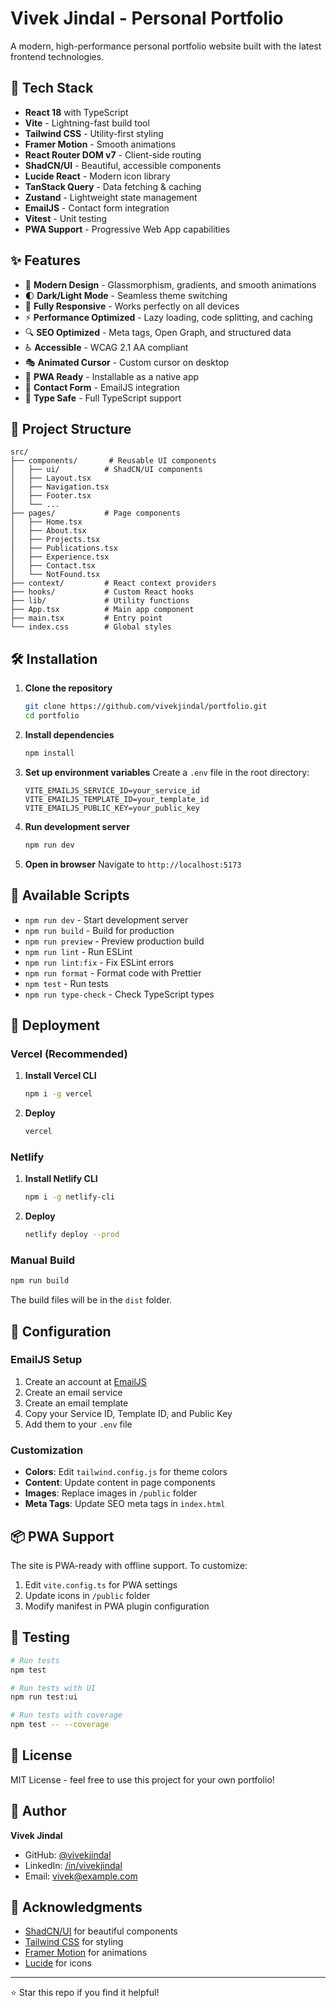 # Vivek Jindal - Personal Portfolio

A modern, high-performance personal portfolio website built with the latest frontend technologies.

## 🚀 Tech Stack

- **React 18** with TypeScript
- **Vite** - Lightning-fast build tool
- **Tailwind CSS** - Utility-first styling
- **Framer Motion** - Smooth animations
- **React Router DOM v7** - Client-side routing
- **ShadCN/UI** - Beautiful, accessible components
- **Lucide React** - Modern icon library
- **TanStack Query** - Data fetching & caching
- **Zustand** - Lightweight state management
- **EmailJS** - Contact form integration
- **Vitest** - Unit testing
- **PWA Support** - Progressive Web App capabilities

## ✨ Features

- 🎨 **Modern Design** - Glassmorphism, gradients, and smooth animations
- 🌓 **Dark/Light Mode** - Seamless theme switching
- 📱 **Fully Responsive** - Works perfectly on all devices
- ⚡ **Performance Optimized** - Lazy loading, code splitting, and caching
- 🔍 **SEO Optimized** - Meta tags, Open Graph, and structured data
- ♿ **Accessible** - WCAG 2.1 AA compliant
- 🎭 **Animated Cursor** - Custom cursor on desktop
- 🚀 **PWA Ready** - Installable as a native app
- 📧 **Contact Form** - EmailJS integration
- 🎯 **Type Safe** - Full TypeScript support

## 📁 Project Structure

```
src/
├── components/       # Reusable UI components
│   ├── ui/          # ShadCN/UI components
│   ├── Layout.tsx
│   ├── Navigation.tsx
│   ├── Footer.tsx
│   └── ...
├── pages/           # Page components
│   ├── Home.tsx
│   ├── About.tsx
│   ├── Projects.tsx
│   ├── Publications.tsx
│   ├── Experience.tsx
│   ├── Contact.tsx
│   └── NotFound.tsx
├── context/         # React context providers
├── hooks/           # Custom React hooks
├── lib/             # Utility functions
├── App.tsx          # Main app component
├── main.tsx         # Entry point
└── index.css        # Global styles
```

## 🛠️ Installation

1. **Clone the repository**
   ```bash
   git clone https://github.com/vivekjindal/portfolio.git
   cd portfolio
   ```

2. **Install dependencies**
   ```bash
   npm install
   ```

3. **Set up environment variables**
   Create a `.env` file in the root directory:
   ```env
   VITE_EMAILJS_SERVICE_ID=your_service_id
   VITE_EMAILJS_TEMPLATE_ID=your_template_id
   VITE_EMAILJS_PUBLIC_KEY=your_public_key
   ```

4. **Run development server**
   ```bash
   npm run dev
   ```

5. **Open in browser**
   Navigate to `http://localhost:5173`

## 📝 Available Scripts

- `npm run dev` - Start development server
- `npm run build` - Build for production
- `npm run preview` - Preview production build
- `npm run lint` - Run ESLint
- `npm run lint:fix` - Fix ESLint errors
- `npm run format` - Format code with Prettier
- `npm test` - Run tests
- `npm run type-check` - Check TypeScript types

## 🚀 Deployment

### Vercel (Recommended)

1. **Install Vercel CLI**
   ```bash
   npm i -g vercel
   ```

2. **Deploy**
   ```bash
   vercel
   ```

### Netlify

1. **Install Netlify CLI**
   ```bash
   npm i -g netlify-cli
   ```

2. **Deploy**
   ```bash
   netlify deploy --prod
   ```

### Manual Build

```bash
npm run build
```

The build files will be in the `dist` folder.

## 🔧 Configuration

### EmailJS Setup

1. Create an account at [EmailJS](https://www.emailjs.com/)
2. Create an email service
3. Create an email template
4. Copy your Service ID, Template ID, and Public Key
5. Add them to your `.env` file

### Customization

- **Colors**: Edit `tailwind.config.js` for theme colors
- **Content**: Update content in page components
- **Images**: Replace images in `/public` folder
- **Meta Tags**: Update SEO meta tags in `index.html`

## 📦 PWA Support

The site is PWA-ready with offline support. To customize:

1. Edit `vite.config.ts` for PWA settings
2. Update icons in `/public` folder
3. Modify manifest in PWA plugin configuration

## 🧪 Testing

```bash
# Run tests
npm test

# Run tests with UI
npm run test:ui

# Run tests with coverage
npm test -- --coverage
```

## 📄 License

MIT License - feel free to use this project for your own portfolio!

## 👤 Author

**Vivek Jindal**
- GitHub: [@vivekjindal](https://github.com/vivekjindal)
- LinkedIn: [/in/vivekjindal](https://linkedin.com/in/vivekjindal)
- Email: vivek@example.com

## 🙏 Acknowledgments

- [ShadCN/UI](https://ui.shadcn.com/) for beautiful components
- [Tailwind CSS](https://tailwindcss.com/) for styling
- [Framer Motion](https://www.framer.com/motion/) for animations
- [Lucide](https://lucide.dev/) for icons

---

⭐ Star this repo if you find it helpful!
